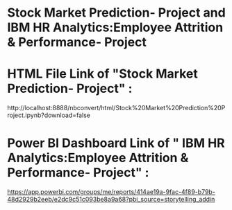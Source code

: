 # Stock Market Prediction- Project and IBM HR Analytics:Employee Attrition & Performance- Project

# HTML File Link of "Stock Market Prediction- Project" : 
http://localhost:8888/nbconvert/html/Stock%20Market%20Prediction%20Project.ipynb?download=false

# Power BI Dashboard Link of " IBM HR Analytics:Employee Attrition & Performance- Project" : 
https://app.powerbi.com/groups/me/reports/414ae19a-9fac-4f89-b79b-48d2929b2eeb/e2dc9c51c093be8a9a68?pbi_source=storytelling_addin




